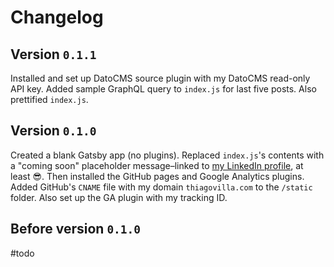 # Changelog

## Version `0.1.1`

Installed and set up DatoCMS source plugin with my DatoCMS read-only API key. Added sample GraphQL query to `index.js` for last five posts. Also prettified `index.js`.

## Version `0.1.0`

Created a blank Gatsby app (no plugins). Replaced `index.js`'s contents with a "coming soon" placeholder message–linked to [my LinkedIn profile](https://linkedin.com/in/thiagovilla89), at least 😎. Then installed the GitHub pages and Google Analytics plugins. Added GitHub's `CNAME` file with my domain `thiagovilla.com` to the `/static` folder. Also set up the GA plugin with my tracking ID.

## Before version `0.1.0`

#todo
